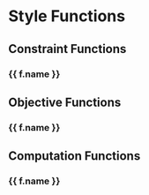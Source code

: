 <script setup lang="ts">
import Function from "../../../src/components/Function.vue"
import { data } from "./functions.data.js"
const { objDict, compDict, constrDict } = data;
</script>

# Style Functions

## Constraint Functions

<div v-for="f in constrDict">

### {{ f.name }}

<Function :name="f.name" :description="f.description" :params="f.params" :returns="f.returns" />

</div>

## Objective Functions

<div v-for="f in objDict">

### {{ f.name }}

<Function :name="f.name" :description="f.description" :params="f.params" :returns="f.returns" />

</div>

## Computation Functions

<div v-for="f in compDict">

### {{ f.name }}

<Function :name="f.name" :description="f.description" :params="f.params" :returns="f.returns" />

</div>
